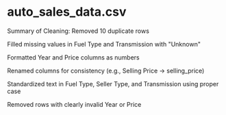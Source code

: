 # auto_sales_data.csv 
Summary of Cleaning:
Removed 10 duplicate rows

Filled missing values in Fuel Type and Transmission with "Unknown"

Formatted Year and Price columns as numbers

Renamed columns for consistency (e.g., Selling Price → selling_price)

Standardized text in Fuel Type, Seller Type, and Transmission using proper case

Removed rows with clearly invalid Year or Price
